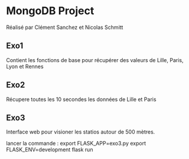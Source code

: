 # MongoDB Project

Réalisé par Clément Sanchez et Nicolas Schmitt

## Exo1

Contient les fonctions de base pour récupérer des valeurs de Lille, Paris, Lyon et Rennes

## Exo2 

Récupere toutes les 10 secondes les données de Lille et Paris

## Exo3 

Interface web pour visioner les statios autour de 500 mètres.

lancer la commande :
    export FLASK_APP=exo3.py
    export FLASK_ENV=development
    flask run